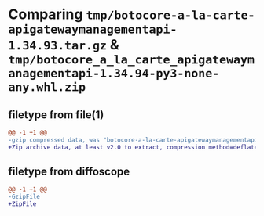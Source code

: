 # Comparing `tmp/botocore-a-la-carte-apigatewaymanagementapi-1.34.93.tar.gz` & `tmp/botocore_a_la_carte_apigatewaymanagementapi-1.34.94-py3-none-any.whl.zip`

## filetype from file(1)

```diff
@@ -1 +1 @@
-gzip compressed data, was "botocore-a-la-carte-apigatewaymanagementapi-1.34.93.tar", last modified: Sat Apr 27 01:00:42 2024, max compression
+Zip archive data, at least v2.0 to extract, compression method=deflate
```

## filetype from diffoscope

```diff
@@ -1 +1 @@
-GzipFile
+ZipFile
```

